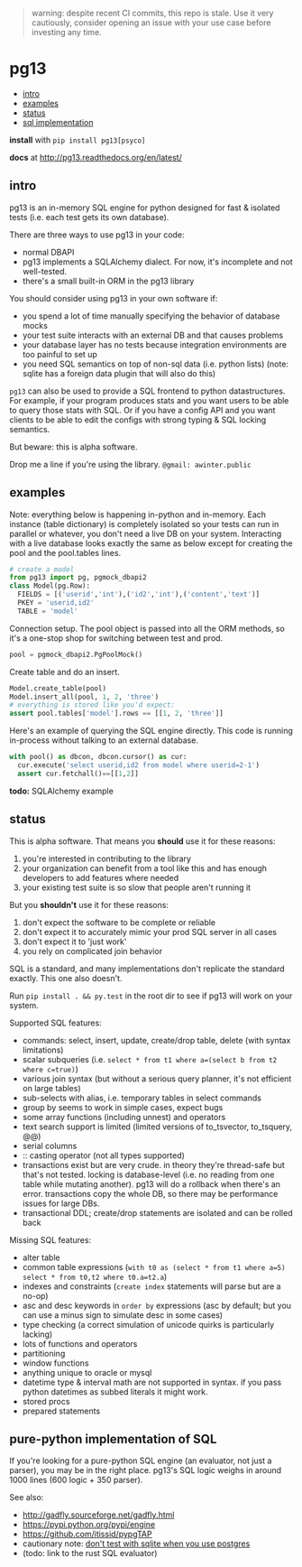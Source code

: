 > warning: despite recent CI commits, this repo is stale. Use it very cautiously, consider opening an issue with your use case before investing any time.

# pg13

- [intro](#intro)
- [examples](#examples)
- [status](#status)
- [sql implementation](#pure-python-implementation-of-sql)

**install** with `pip install pg13[psyco]`

**docs** at http://pg13.readthedocs.org/en/latest/

## intro

pg13 is an in-memory SQL engine for python designed for fast & isolated tests (i.e. each test gets its own database).

There are three ways to use pg13 in your code:
* normal DBAPI
* pg13 implements a SQLAlchemy dialect. For now, it's incomplete and not well-tested.
* there's a small built-in ORM in the pg13 library

You should consider using pg13 in your own software if:
* you spend a lot of time manually specifying the behavior of database mocks
* your test suite interacts with an external DB and that causes problems
* your database layer has no tests because integration environments are too painful to set up
* you need SQL semantics on top of non-sql data (i.e. python lists) (note: sqlite has a foreign data plugin that will also do this)

`pg13` can also be used to provide a SQL frontend to python datastructures. For example, if your program produces stats and you want users to be able to query those stats with SQL. Or if you have a config API and you want clients to be able to edit the configs with strong typing & SQL locking semantics.

But beware: this is alpha software.

Drop me a line if you're using the library. `@gmail: awinter.public`

## examples

Note: everything below is happening in-python and in-memory. Each instance (table dictionary) is completely isolated so your tests can run in parallel or whatever, you don't need a live DB on your system. Interacting with a live database looks exactly the same as below except for creating the pool and the pool.tables lines.
```python
# create a model
from pg13 import pg, pgmock_dbapi2
class Model(pg.Row):
  FIELDS = [('userid','int'),('id2','int'),('content','text')]
  PKEY = 'userid,id2'
  TABLE = 'model'
```
Connection setup. The pool object is passed into all the ORM methods, so it's a one-stop shop for switching between test and prod.
```python
pool = pgmock_dbapi2.PgPoolMock()
```
Create table and do an insert.
```python
Model.create_table(pool)
Model.insert_all(pool, 1, 2, 'three')
# everything is stored like you'd expect:
assert pool.tables['model'].rows == [[1, 2, 'three']]
```
Here's an example of querying the SQL engine directly. This code is running in-process without talking to an external database.
```python
with pool() as dbcon, dbcon.cursor() as cur:
  cur.execute('select userid,id2 from model where userid=2-1')
  assert cur.fetchall()==[[1,2]]
```

**todo:** SQLAlchemy example

## status

This is alpha software. That means you **should** use it for these reasons:
 1. you're interested in contributing to the library
 1. your organization can benefit from a tool like this and has enough developers to add features where needed
 1. your existing test suite is so slow that people aren't running it

But you **shouldn't** use it for these reasons:
 1. don't expect the software to be complete or reliable
 1. don't expect it to accurately mimic your prod SQL server in all cases
 1. don't expect it to 'just work'
 1. you rely on complicated join behavior

SQL is a standard, and many implementations don't replicate the standard exactly. This one also doesn't.

Run `pip install . && py.test` in the root dir to see if pg13 will work on your system.

Supported SQL features:
* commands: select, insert, update, create/drop table, delete (with syntax limitations)
* scalar subqueries (i.e. `select * from t1 where a=(select b from t2 where c=true)`)
* various join syntax (but without a serious query planner, it's not efficient on large tables)
* sub-selects with alias, i.e. temporary tables in select commands
* group by seems to work in simple cases, expect bugs
* some array functions (including unnest) and operators
* text search support is limited (limited versions of to_tsvector, to_tsquery, @@)
* serial columns
* :: casting operator (not all types supported)
* transactions exist but are very crude. in theory they're thread-safe but that's not tested. locking is database-level (i.e. no reading from one table while mutating another). pg13 will do a rollback when there's an error. transactions copy the whole DB, so there may be performance issues for large DBs.
* transactional DDL; create/drop statements are isolated and can be rolled back

Missing SQL features:
* alter table
* common table expressions (`with t0 as (select * from t1 where a=5) select * from t0,t2 where t0.a=t2.a`)
* indexes and constraints (`create index` statements will parse but are a no-op)
* asc and desc keywords in `order by` expressions (asc by default; but you can use a minus sign to simulate desc in some cases)
* type checking (a correct simulation of unicode quirks is particularly lacking)
* lots of functions and operators
* partitioning
* window functions
* anything unique to oracle or mysql
* datetime type & interval math are not supported in syntax. if you pass python datetimes as subbed literals it might work.
* stored procs
* prepared statements

## pure-python implementation of SQL

If you're looking for a pure-python SQL engine (an evaluator, not just a parser), you may be in the right place. pg13's SQL logic weighs in around 1000 lines (600 logic + 350 parser).

See also:
* http://gadfly.sourceforge.net/gadfly.html
* https://pypi.python.org/pypi/engine
* https://github.com/itissid/pypgTAP
* cautionary note: [don't test with sqlite when you use postgres](http://michael.robellard.com/2015/07/dont-test-with-sqllite-when-you-use.html)
* (todo: link to the rust SQL evaluator)
